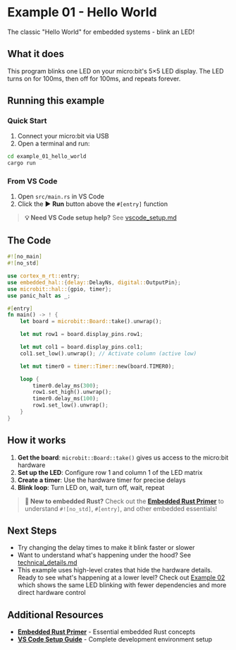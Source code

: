 # Example 01 - Hello World

The classic "Hello World" for embedded systems - blink an LED!

## What it does

This program blinks one LED on your micro:bit's 5×5 LED display. The LED turns on for 100ms, then off for 100ms, and repeats forever.

## Running this example

### Quick Start
1. Connect your micro:bit via USB
2. Open a terminal and run:
```bash
cd example_01_hello_world
cargo run
```

### From VS Code
1. Open `src/main.rs` in VS Code
2. Click the ▶️ **Run** button above the `#[entry]` function

> **💡 Need VS Code setup help?** See [vscode_setup.md](../vscode_setup.md)

## The Code

```rust
#![no_main]
#![no_std]

use cortex_m_rt::entry;
use embedded_hal::{delay::DelayNs, digital::OutputPin};
use microbit::hal::{gpio, timer};
use panic_halt as _;

#[entry]
fn main() -> ! {
    let board = microbit::Board::take().unwrap();

    let mut row1 = board.display_pins.row1;

    let mut col1 = board.display_pins.col1;
    col1.set_low().unwrap(); // Activate column (active low)

    let mut timer0 = timer::Timer::new(board.TIMER0);

    loop {
        timer0.delay_ms(300);
        row1.set_high().unwrap();
        timer0.delay_ms(100);
        row1.set_low().unwrap();
    }
}
```

## How it works

1. **Get the board**: `microbit::Board::take()` gives us access to the micro:bit hardware
2. **Set up the LED**: Configure row 1 and column 1 of the LED matrix
3. **Create a timer**: Use the hardware timer for precise delays  
4. **Blink loop**: Turn LED on, wait, turn off, wait, repeat

> **🦀 New to embedded Rust?** Check out the **[Embedded Rust Primer](../embedded_rust_primer.md)** to understand `#![no_std]`, `#[entry]`, and other embedded essentials!

## Next Steps

- Try changing the delay times to make it blink faster or slower
- Want to understand what's happening under the hood? See [technical_details.md](technical_details.md)
- This example uses high-level crates that hide the hardware details. Ready to see what's happening at a lower level? Check out [Example 02](../example_02_hello_world_minimal_dependencies/) which shows the same LED blinking with fewer dependencies and more direct hardware control

## Additional Resources

- **[Embedded Rust Primer](../embedded_rust_primer.md)** - Essential embedded Rust concepts  
- **[VS Code Setup Guide](../vscode_setup.md)** - Complete development environment setup